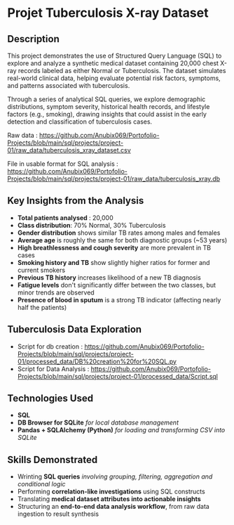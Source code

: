 # Projet Tuberculosis X-ray Dataset

## Description
This project demonstrates the use of Structured Query Language (SQL) to explore and analyze a synthetic medical dataset containing 20,000 chest X-ray records labeled as either Normal or Tuberculosis. The dataset simulates real-world clinical data, helping evaluate potential risk factors, symptoms, and patterns associated with tuberculosis.

Through a series of analytical SQL queries, we explore demographic distributions, symptom severity, historical health records, and lifestyle factors (e.g., smoking), drawing insights that could assist in the early detection and classification of tuberculosis cases.

Raw data : https://github.com/Anubix069/Portofolio-Projects/blob/main/sql/projects/project-01/raw_data/tuberculosis_xray_dataset.csv

File in usable format for SQL analysis : https://github.com/Anubix069/Portofolio-Projects/blob/main/sql/projects/project-01/raw_data/tuberculosis_xray.db


## Key Insights from the Analysis
 - **Total patients analysed** : 20,000
 - **Class distribution**: 70% Normal, 30% Tuberculosis
 - **Gender distribution** shows similar TB rates among males and females
 - **Average age** is roughly the same for both diagnostic groups (~53 years)
 - **High breathlessness and cough severity** are more prevalent in TB cases
 - **Smoking history and TB** show slightly higher ratios for former and current smokers
 - **Previous TB history** increases likelihood of a new TB diagnosis
 - **Fatigue levels** don't significantly differ between the two classes, but minor trends are observed
 - **Presence of blood in sputum** is a strong TB indicator (affecting nearly half the patients)

## Tuberculosis Data Exploration
  - Script for db creation : 
https://github.com/Anubix069/Portofolio-Projects/blob/main/sql/projects/project-01/processed_data/DB%20creation%20for%20SQL.py
  - Script for Data Analysis :
https://github.com/Anubix069/Portofolio-Projects/blob/main/sql/projects/project-01/processed_data/Script.sql

## Technologies Used
  - **SQL**
  - **DB Browser for SQLite** *for local database management*
  - **Pandas + SQLAlchemy (Python)** *for loading and transforming CSV into SQLite*

## Skills Demonstrated
  - Wrinting **SQL queries** *involving grouping, filtering, aggregation and conditional logic*
  - Performing **correlation-like investigations** using SQL constructs
  - Translating **medical dataset attributes into actionable insights**
  - Structuring an **end-to-end data analysis workflow**, from raw data ingestion to result synthesis



